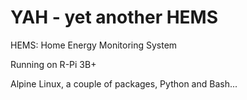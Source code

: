 # YAH - yet another HEMS

HEMS: Home Energy Monitoring System

Running on R-Pi 3B+

Alpine Linux, a couple of packages, Python and Bash...
